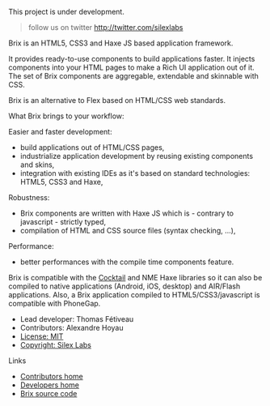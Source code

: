 This project is under development. 
> follow us on twitter http://twitter.com/silexlabs

Brix is an HTML5, CSS3 and Haxe JS based application framework.

It provides ready-to-use components to build applications faster.
It injects components into your HTML pages to make a Rich UI application out of it.
The set of Brix components are aggregable, extendable and skinnable with CSS.

Brix is an alternative to Flex based on HTML/CSS web standards.

What Brix brings to your workflow:

Easier and faster development:
- build applications out of HTML/CSS pages,
- industrialize application development by reusing existing components and skins,
- integration with existing IDEs as it's based on standard technologies: HTML5, CSS3 and Haxe,

Robustness:
- Brix components are written with Haxe JS which is - contrary to javascript - strictly typed,
- compilation of HTML and CSS source files (syntax checking, ...),

Performance:
- better performances with the compile time components feature.

Brix is compatible with the <a href="http://www.silexlabs.org/groups/labs/cocktail/">Cocktail</a> and NME Haxe libraries so it can also be compiled to native applications (Android, iOS, desktop) and AIR/Flash applications. Also, a Brix application compiled to HTML5/CSS3/javascript is compatible with PhoneGap.

<ul>
<li>Lead developer: Thomas Fétiveau</li>
<li>Contributors: Alexandre Hoyau</li>
<li><a href="http://opensource.org/licenses/MIT">License: MIT</a></li>
<li><a href="http://www.silexlabs.org">Copyright: Silex Labs</a></li>
</ul>

Links

<ul>
<li><a href="http://www.silexlabs.org/groups/labs/slplayer-project/slplayer-developers/home/">Contributors home</a></li>
<li><a href="http://www.silexlabs.org/groups/labs/slplayer-project/slplayer/home/">Developers home</a></li>
<li><a href="https://github.com/silexlabs/Brix">Brix source code</a></li>
</ul>